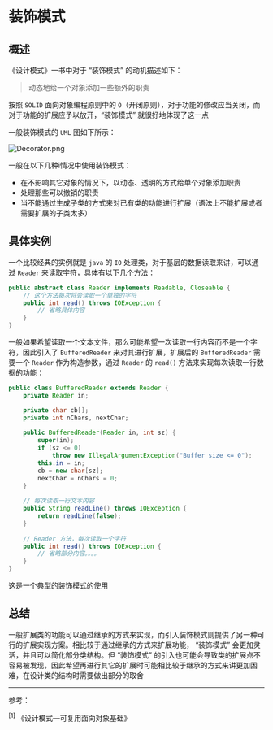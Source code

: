 # 装饰模式

## 概述

《设计模式》一书中对于 “装饰模式” 的动机描述如下：

> 动态地给一个对象添加一些额外的职责

按照 `SOLID` 面向对象编程原则中的 `O`（开闭原则），对于功能的修改应当关闭，而对于功能的扩展应予以放开，“装饰模式” 就很好地体现了这一点

一般装饰模式的 `UML` 图如下所示：

![Decorator.png](https://s2.loli.net/2023/03/02/VLgj7ZFDScXpNK9.png)

一般在以下几种i情况中使用装饰模式：

- 在不影响其它对象的情况下，以动态、透明的方式给单个对象添加职责
- 处理那些可以撤销的职责
- 当不能通过生成子类的方式来对已有类的功能进行扩展（语法上不能扩展或者需要扩展的子类太多）

## 具体实例

一个比较经典的实例就是 `java` 的 `IO` 处理类，对于基层的数据读取来讲，可以通过 `Reader` 来读取字符，具体有以下几个方法：

``` java
public abstract class Reader implements Readable, Closeable {
    // 这个方法每次将会读取一个单独的字符
    public int read() throws IOException {
        // 省略具体内容
    }
}
```

一般如果希望读取一个文本文件，那么可能希望一次读取一行内容而不是一个字符，因此引入了 `BufferedReader` 来对其进行扩展，扩展后的 `BufferedReader` 需要一个 `Reader` 作为构造参数，通过 `Reader` 的 `read()` 方法来实现每次读取一行数据的功能：

``` java
public class BufferedReader extends Reader {
    private Reader in;

    private char cb[];
    private int nChars, nextChar;
    
    public BufferedReader(Reader in, int sz) {
        super(in);
        if (sz <= 0)
            throw new IllegalArgumentException("Buffer size <= 0");
        this.in = in;
        cb = new char[sz];
        nextChar = nChars = 0;
    }
    
    // 每次读取一行文本内容
    public String readLine() throws IOException {
        return readLine(false);
    }
    
    // Reader 方法，每次读取一个字符
    public int read() throws IOException {
        // 省略部分内容。。。。
    }
}
```

这是一个典型的装饰模式的使用

## 总结

一般扩展类的功能可以通过继承的方式来实现，而引入装饰模式则提供了另一种可行的扩展实现方案。相比较于通过继承的方式来扩展功能， “装饰模式” 会更加灵活，并且可以简化部分类结构。但 “装饰模式” 的引入也可能会导致类的扩展点不容易被发现，因此希望再进行其它的扩展时可能相比较于继承的方式来讲更加困难，在设计类的结构时需要做出部分的取舍



<hr />

参考：

<sup>[1]</sup> 《设计模式—可复用面向对象基础》
